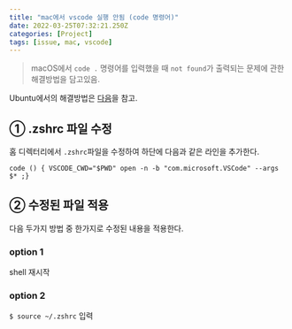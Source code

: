 ```yaml
---
title: "mac에서 vscode 실행 안됨 (code 명령어)"
date: 2022-03-25T07:32:21.250Z
categories: [Project]
tags: [issue, mac, vscode]
---
```

>macOS에서 `code .` 명령어를 입력했을 때 `not found`가 출력되는 문제에 관한 해결방법을 담고있음.

Ubuntu에서의 해결방법은 [다음](https://velog.io/@23tae/Ubuntu에서-vscode-실행-안됨-code-명령어)을 참고.

## ① .zshrc 파일 수정

홈 디렉터리에서 `.zshrc`파일을 수정하여 하단에 다음과 같은 라인을 추가한다.

```shell
code () { VSCODE_CWD="$PWD" open -n -b "com.microsoft.VSCode" --args $* ;}
```

## ② 수정된 파일 적용

다음 두가지 방법 중 한가지로 수정된 내용을 적용한다.

### option 1
shell 재시작

### option 2
`$ source ~/.zshrc` 입력